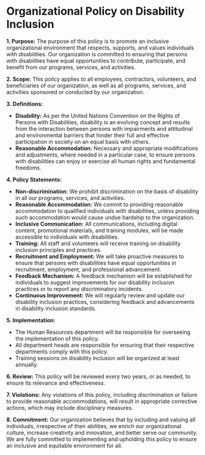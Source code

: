 # Organizational Policy on Disability Inclusion

**1. Purpose:**
The purpose of this policy is to promote an inclusive organizational environment that respects, supports, and values individuals with disabilities. Our organization is committed to ensuring that persons with disabilities have equal opportunities to contribute, participate, and benefit from our programs, services, and activities.

**2. Scope:**
This policy applies to all employees, contractors, volunteers, and beneficiaries of our organization, as well as all programs, services, and activities sponsored or conducted by our organization.

**3. Definitions:**
- **Disability:** As per the United Nations Convention on the Rights of Persons with Disabilities, disability is an evolving concept and results from the interaction between persons with impairments and attitudinal and environmental barriers that hinder their full and effective participation in society on an equal basis with others.
- **Reasonable Accommodation:** Necessary and appropriate modifications and adjustments, where needed in a particular case, to ensure persons with disabilities can enjoy or exercise all human rights and fundamental freedoms.

**4. Policy Statements:**

- **Non-discrimination:** We prohibit discrimination on the basis of disability in all our programs, services, and activities.
- **Reasonable Accommodation:** We commit to providing reasonable accommodation to qualified individuals with disabilities, unless providing such accommodation would cause undue hardship to the organization.
- **Inclusive Communication:** All communications, including digital content, promotional materials, and training modules, will be made accessible to individuals with disabilities.
- **Training:** All staff and volunteers will receive training on disability inclusion principles and practices.
- **Recruitment and Employment:** We will take proactive measures to ensure that persons with disabilities have equal opportunities in recruitment, employment, and professional advancement.
- **Feedback Mechanism:** A feedback mechanism will be established for individuals to suggest improvements for our disability inclusion practices or to report any discriminatory incidents.
- **Continuous Improvement:** We will regularly review and update our disability inclusion practices, considering feedback and advancements in disability inclusion standards.

**5. Implementation:**
- The Human Resources department will be responsible for overseeing the implementation of this policy.
- All department heads are responsible for ensuring that their respective departments comply with this policy.
- Training sessions on disability inclusion will be organized at least annually.

**6. Review:**
This policy will be reviewed every two years, or as needed, to ensure its relevance and effectiveness.

**7. Violations:**
Any violations of this policy, including discrimination or failure to provide reasonable accommodations, will result in appropriate corrective actions, which may include disciplinary measures.

**8. Commitment:**
Our organization believes that by including and valuing all individuals, irrespective of their abilities, we enrich our organizational culture, increase creativity and innovation, and better serve our community. We are fully committed to implementing and upholding this policy to ensure an inclusive and equitable environment for all.
